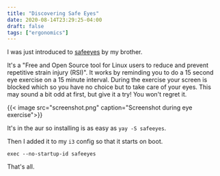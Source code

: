 ```yaml
---
title: "Discovering Safe Eyes"
date: 2020-08-14T23:29:25-04:00
draft: false
tags: ["ergonomics"]
---
```


I was just introduced to [safeeyes](https://slgobinath.github.io/SafeEyes/) by my brother.

It's a "Free and Open Source tool for Linux users to reduce and prevent repetitive strain injury (RSI)". It works by reminding you to do a 15 second eye exercise on a 15 minute interval. During the exercise your screen is blocked which so you have no choice but to take care of your eyes. This may sound a bit odd at first, but give it a try! You won't regret it.

{{< image src="screenshot.png" caption="Screenshot during eye exercise">}}

It's in the aur so installing is as easy as `yay -S safeeyes`. 

Then I added it to my `i3` config so that it starts on boot.

`exec --no-startup-id safeeyes`

That's all.

